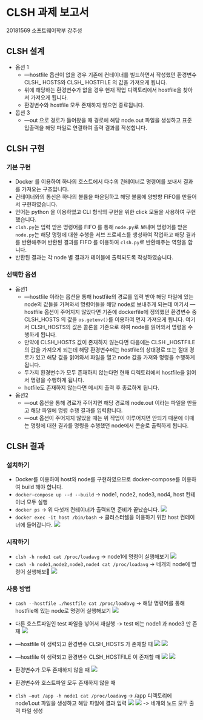 # CLSH 과제 보고서
20181569 소프트웨어학부 강주성

## CLSH 설계
- 옵션 1
	- —hostfile 옵션이 없을 경우 기존에 컨테이너를 빌드하면서 작성했던 환경변수 CLSH_ HOSTS와 CLSH_ HOSTFILE 의 값을 가져오게 됩니다.
	- 위에 해당하는 환경변수가 없을 경우 현재 작업 디렉토리에서 hostfile을 찾아서 가져오게 됩니다.
	- 환경변수와 hostfile 모두 존재하지 않으면 종료됩니다.
- 옵션 3
	- —out 으로 경로가 들어왔을 때 경로에 해당 node.out 파일을 생성하고 표준 입출력을 해당 파일로 연결하여 출력 결과를 작성합니다.

## CLSH 구현
### 기본 구현
- Docker 를 이용하여 하나의 호스트에서 다수의 컨테이너로 명령어를 보내서 결과를 가져오는 구조입니다.
- 컨테이너와의 통신은 하나의 볼륨을 마운팅하고 해당 볼륨에 양방향 FIFO를 만들어서 구현하였습니다.
- 언어는 python 을 이용하였고 CLI 형식의 구현을 위한 click 모듈을 사용하여 구현했습니다.
- `clsh.py`는 입력 받은 명령어를 FIFO 를 통해 `node.py`로 보내며 명령어를 받은 `node.py`는 해당 명령에 대한 수행을 서브 프로세스를 생성하여 작업하고 해당 결과를 반환해주며 반환된 결과를 FIFO 를 이용하여 `clsh.py`로 반환해주는 역할을 합니다.
- 반환된 결과는 각 node 별 결과가 테이블에 출력되도록 작성하였습니다.
### 선택한 옵션
- 옵션1
	- —hostfile 이라는 옵션을 통해 hostfile의 경로를 입력 받아 해당 파일에 있는 node의 값들을 가져와서 명령어들을 해당 node로 보내주게 되는데 여기서 —hostfile 옵션이 주어지지 않았다면 기존에 dockerfile에 정의했던 환경변수 중 CLSH_HOSTS 의 값을 `os.getenv()`를 이용하여 먼저 가져오게 됩니다. 여기서 CLSH_HOSTS의 값은 콜론을 기준으로 하여 node를 읽어와서 명령을 수행하게 됩니다.
	- 만약에 CLSH_HOSTS 값이 존재하지 않는다면 다음에는 CLSH _HOSTFILE 의 값을 가져오게 되는데 해당 환경변수에는 hostfile의 상대경로 또는 절대 경로가 있고 해당 값을 읽어와서 파일을 열고 node 값을 가져와 명령을 수행하게 됩니다.
	- 두가지 환경변수가 모두 존재하지 않는다면 현재 디렉토리에서 hostfile을 읽어서 명령을 수행하게 됩니다.
	- hotfile도 존재하지 않는다면 메시지 출력 후 종료하게 됩니다.
- 옵션2
	- —out 옵션을 통해 경로가 주어지면 해당 경로에 node.out 이라는 파일을 만들고 해당 파일에 명령 수행 결과를 입력합니다.
	- —out 옵션이 주어지지 않았을 때는 위 작업이 이루어지면 안되기 때문에 이때는 명령에 대한 결과를 명령을 수행했던 node에서 콘솔로 출력하게 됩니다.

## CLSH 결과
### 설치하기
- Docker를 이용하여 host와 node를 구현하였으므로 docker-compose를 이용하여 build 해야 합니다.
- `docker-compose up --d --build` -> node1, node2, node3, nod4, host 컨테이너 모두 실행
- `docker ps` -> 위 다섯개 컨테이너가 출력되면 준비가 끝났습니다.
![](CLSH%20%E1%84%80%E1%85%AA%E1%84%8C%E1%85%A6%20%E1%84%87%E1%85%A9%E1%84%80%E1%85%A9%E1%84%89%E1%85%A5/35BDA21D-BD3F-4DC9-8835-8BC9886157D6.png)
- `docker exec -it host /bin/bash` -> 클러스터쉘을 이용하기 위한 host 컨테이너에 들어갑니다.
![](CLSH%20%E1%84%80%E1%85%AA%E1%84%8C%E1%85%A6%20%E1%84%87%E1%85%A9%E1%84%80%E1%85%A9%E1%84%89%E1%85%A5/79C0AF08-F9B6-4CE4-8C41-0CB0D3548911.png)

### 시작하기
- `clsh -h node1 cat /proc/loadavg` -> node1에 명령어 실행해보기
![](CLSH%20%E1%84%80%E1%85%AA%E1%84%8C%E1%85%A6%20%E1%84%87%E1%85%A9%E1%84%80%E1%85%A9%E1%84%89%E1%85%A5/69F9EC82-3C8C-4380-B0C7-F19736B525F4.png)
- `cash -h node1,node2,node3,node4 cat /proc/loadavg` -> 네개의 node에 명령어 실행해보
![](CLSH%20%E1%84%80%E1%85%AA%E1%84%8C%E1%85%A6%20%E1%84%87%E1%85%A9%E1%84%80%E1%85%A9%E1%84%89%E1%85%A5/464276BD-84DF-45B8-BA5A-76DBC239A8D0.png)

### 사용 방법
- `cash --hostfile ./hostfile cat /proc/loadavg` -> 해당 명령어를 통해 hostfile에 있는 node로 명령어 실행해보기
![](CLSH%20%E1%84%80%E1%85%AA%E1%84%8C%E1%85%A6%20%E1%84%87%E1%85%A9%E1%84%80%E1%85%A9%E1%84%89%E1%85%A5/E5641B40-42D0-428D-AE15-0F79BCE30F1D.png)
- 다른 호스트파일인 test 파일을 넣어서 재실행 -> test 에는 node1 과 node3 만 존재
![](CLSH%20%E1%84%80%E1%85%AA%E1%84%8C%E1%85%A6%20%E1%84%87%E1%85%A9%E1%84%80%E1%85%A9%E1%84%89%E1%85%A5/991B8DA6-6FE7-4E74-933E-645E5A8520BA.png)
- —hostfile 이 생략되고 환경변수 CLSH_HOSTS 가 존재할 때
![](CLSH%20%E1%84%80%E1%85%AA%E1%84%8C%E1%85%A6%20%E1%84%87%E1%85%A9%E1%84%80%E1%85%A9%E1%84%89%E1%85%A5/837E0E82-D490-4246-898A-CBB6F67A1D18.png)
![](CLSH%20%E1%84%80%E1%85%AA%E1%84%8C%E1%85%A6%20%E1%84%87%E1%85%A9%E1%84%80%E1%85%A9%E1%84%89%E1%85%A5/724342A4-C662-4F74-96A3-94BABD2C98D1.png)
- —hostfile 이 생략되고 환경변수 CLSH_HOSTFILE 이 존재할 때
![](CLSH%20%E1%84%80%E1%85%AA%E1%84%8C%E1%85%A6%20%E1%84%87%E1%85%A9%E1%84%80%E1%85%A9%E1%84%89%E1%85%A5/6D5A1238-1959-4CF5-91F5-E749ACF4B286.png)
![](CLSH%20%E1%84%80%E1%85%AA%E1%84%8C%E1%85%A6%20%E1%84%87%E1%85%A9%E1%84%80%E1%85%A9%E1%84%89%E1%85%A5/35C8B0CC-2ACA-419E-96EA-34A3BFD35CEA.png)
- 환경변수가 모두 존재하지 않을 때
![](CLSH%20%E1%84%80%E1%85%AA%E1%84%8C%E1%85%A6%20%E1%84%87%E1%85%A9%E1%84%80%E1%85%A9%E1%84%89%E1%85%A5/8B99BA80-7B2C-4218-9273-DF507CE2F4F4.png)
- 환경변수와 호스트파일 모두 존재하지 않을 때

- `clsh —out /app -h node1 cat /proc/loadavg` -> /app 디렉토리에 node1.out 파일을 생성하고 해당 파일에 결과 입력
![](CLSH%20%E1%84%80%E1%85%AA%E1%84%8C%E1%85%A6%20%E1%84%87%E1%85%A9%E1%84%80%E1%85%A9%E1%84%89%E1%85%A5/1C929C47-9C28-48C9-8F58-B2AACA72A584.png)
![](CLSH%20%E1%84%80%E1%85%AA%E1%84%8C%E1%85%A6%20%E1%84%87%E1%85%A9%E1%84%80%E1%85%A9%E1%84%89%E1%85%A5/29E69046-BD91-4AEF-84F5-B36036A1E30B.png)
-> 네개의 노드 모두 출력 파일 생성








